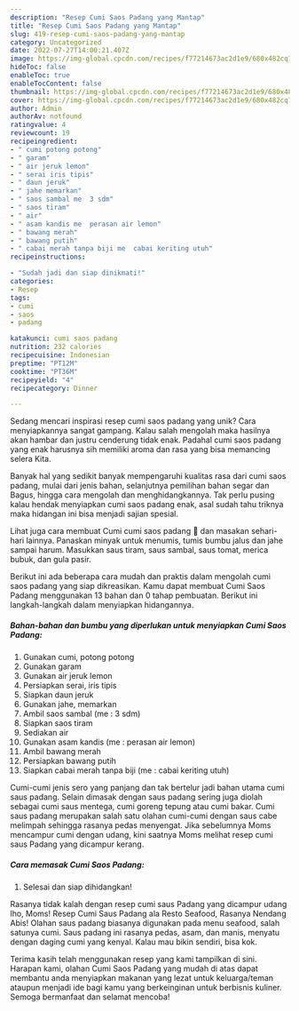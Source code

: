 ```yaml
---
description: "Resep Cumi Saos Padang yang Mantap"
title: "Resep Cumi Saos Padang yang Mantap"
slug: 419-resep-cumi-saos-padang-yang-mantap
category: Uncategorized
date: 2022-07-27T14:00:21.407Z
image: https://img-global.cpcdn.com/recipes/f77214673ac2d1e9/680x482cq70/cumi-saos-padang-foto-resep-utama.jpg
hideToc: false
enableToc: true
enableTocContent: false
thumbnail: https://img-global.cpcdn.com/recipes/f77214673ac2d1e9/680x482cq70/cumi-saos-padang-foto-resep-utama.jpg
cover: https://img-global.cpcdn.com/recipes/f77214673ac2d1e9/680x482cq70/cumi-saos-padang-foto-resep-utama.jpg
author: Admin
authorAv: notfound
ratingvalue: 4
reviewcount: 19
recipeingredient:
- " cumi potong potong"
- " garam"
- " air jeruk lemon"
- " serai iris tipis"
- " daun jeruk"
- " jahe memarkan"
- " saos sambal me  3 sdm"
- " saos tiram"
- " air"
- " asam kandis me  perasan air lemon"
- " bawang merah"
- " bawang putih"
- " cabai merah tanpa biji me  cabai keriting utuh"
recipeinstructions:

- "Sudah jadi dan siap dinikmati!"
categories:
- Resep
tags:
- cumi
- saos
- padang

katakunci: cumi saos padang 
nutrition: 232 calories
recipecuisine: Indonesian
preptime: "PT12M"
cooktime: "PT36M"
recipeyield: "4"
recipecategory: Dinner

---
```





Sedang mencari inspirasi resep cumi saos padang yang unik? Cara menyiapkannya sangat gampang. Kalau salah mengolah maka hasilnya akan hambar dan justru cenderung tidak enak. Padahal cumi saos padang yang enak harusnya sih memiliki aroma dan rasa yang bisa memancing selera Kita.





Banyak hal yang sedikit banyak mempengaruhi kualitas rasa dari cumi saos padang, mulai dari jenis bahan, selanjutnya pemilihan bahan segar dan Bagus, hingga cara mengolah dan menghidangkannya. Tak perlu pusing kalau hendak menyiapkan cumi saos padang enak,      asal sudah tahu triknya maka hidangan ini bisa menjadi sajian spesial.














Lihat juga cara membuat Cumi cumi saos padang 🦑 dan masakan sehari-hari lainnya. Panaskan minyak untuk menumis, tumis bumbu jalus dan jahe sampai harum. Masukkan saus tiram, saus sambal, saus tomat, merica bubuk, dan gula pasir.






Berikut ini ada beberapa cara mudah dan praktis dalam mengolah cumi saos padang yang siap dikreasikan. Kamu dapat membuat Cumi Saos Padang menggunakan 13 bahan dan 0 tahap pembuatan. Berikut ini langkah-langkah dalam menyiapkan hidangannya.

<!--inarticleads1-->

##### Bahan-bahan dan bumbu yang diperlukan untuk menyiapkan Cumi Saos Padang:

1. Gunakan  cumi, potong potong
1. Gunakan  garam
1. Gunakan  air jeruk lemon
1. Persiapkan  serai, iris tipis
1. Siapkan  daun jeruk
1. Gunakan  jahe, memarkan
1. Ambil  saos sambal (me : 3 sdm)
1. Siapkan  saos tiram
1. Sediakan  air
1. Gunakan  asam kandis (me : perasan air lemon)
1. Ambil  bawang merah
1. Persiapkan  bawang putih
1. Siapkan  cabai merah tanpa biji (me : cabai keriting utuh)


Cumi-cumi jenis sero yang panjang dan tak bertelur jadi bahan utama cumi saus padang. Selain dimasak dengan saus padang sering juga diolah sebagai cumi saus mentega, cumi goreng tepung atau cumi bakar. Cumi saus padang merupakan salah satu olahan cumi-cumi dengan saus cabe melimpah sehingga rasanya pedas menyengat. Jika sebelumnya Moms mencampur cumi dengan udang, kini saatnya Moms melihat resep cumi saus Padang yang dicampur kerang. 

<!--inarticleads2-->

##### Cara memasak Cumi Saos Padang:


1. Selesai dan siap dihidangkan!

Rasanya tidak kalah dengan resep cumi saus Padang yang dicampur udang lho, Moms! Resep Cumi Saus Padang ala Resto Seafood, Rasanya Nendang Abis! Olahan saus padang biasanya digunakan pada menu seafood, salah satunya cumi. Saus padang ini rasanya pedas, asam, dan manis, menyatu dengan daging cumi yang kenyal. Kalau mau bikin sendiri, bisa kok. 

Terima kasih telah menggunakan resep yang kami tampilkan di sini. Harapan kami, olahan Cumi Saos Padang yang mudah di atas dapat membantu anda menyiapkan makanan yang lezat untuk keluarga/teman ataupun menjadi ide bagi kamu yang berkeinginan untuk berbisnis kuliner. Semoga bermanfaat dan selamat mencoba!
